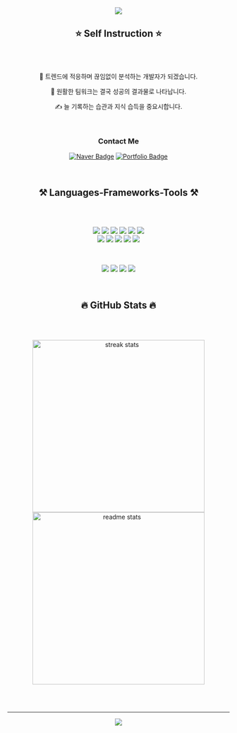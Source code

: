 <div align="center">
    <img src="https://readme-typing-svg.herokuapp.com/?font=Righteous&size=35&center=true&vCenter=true&width=700&height=90&duration=4000&lines=Welcome+to+Yunwoo's+GitHub!+👋;" />


## ⭐ Self Instruction ⭐

</div>

<br/><br/>

<div align="center">
  
 🤔 <span> 트렌드에 적응하며 끊임없이 분석하는 개발자가 되겠습니다. </span>
 
 🤝 <span> 원활한 팀워크는 결국 성공의 결과물로 나타납니다.  </span>

 ✍️ <span> 늘 기록하는 습관과 지식 습득을 중요시합니다. </span>

 <br/>

 ### Contact Me
[![Naver Badge](https://img.shields.io/badge/-Naver-03C75A?style=flat-square&logo=Naver&logoColor=white&link=mailto:browniris7@naver.com)](mailto:brownniris7@naver.com)
[![Portfolio Badge](https://img.shields.io/badge/Portfolio-ffffff?style=flat-square&logo=Notion&logoColor=black&link=https://gelatinous-decade-fdf.notion.site/2a8968c193c14844b24135eba7f6d83e?pvs=4)](https://gelatinous-decade-fdf.notion.site/2a8968c193c14844b24135eba7f6d83e?pvs=4) 
 </div>
 
 <br/>
 

<div align="center">

## ⚒️ Languages-Frameworks-Tools ⚒️

</div>

<br/><br/>

<div align="center">
    <img src="https://img.shields.io/badge/HTML5-E34F26?style=for-the-badge&logo=html5&logoColor=white">
    <img src="https://img.shields.io/badge/CSS3-1572B6?style=for-the-badge&logo=css3&logoColor=white">
    <img src="https://img.shields.io/badge/JavaScript-323330?style=for-the-badge&logo=javascript&logoColor=F7DF1E">
    <img src="https://img.shields.io/badge/React-20232A?style=for-the-badge&logo=react&logoColor=61DAFB">
    <img src="https://img.shields.io/badge/Redux-593D88?style=for-the-badge&logo=redux&logoColor=white">
    <img src="https://img.shields.io/badge/styled--components-DB7093?style=for-the-badge&logo=styled-components&logoColor=white"> <br/>
    <img src="https://img.shields.io/badge/Oracle-F80000?style=for-the-badge&logo=Oracle&logoColor=white">
    <img src="https://img.shields.io/badge/MySQL-005C84?style=for-the-badge&logo=mysql&logoColor=white">
    <img src="https://img.shields.io/badge/Java-007396?style=for-the-badge&logo=java&logoColor=white">
    <img src="https://img.shields.io/badge/Spring_Boot-F2F4F9?style=for-the-badge&logo=spring-boot">
    <img src="https://img.shields.io/badge/firebase-ffca28?style=for-the-badge&logo=firebase&logoColor=black"> 
  
<br/><br/>
    <img src="https://img.shields.io/badge/VSCode-0078D4?style=for-the-badge&logo=visual%20studio%20code&logoColor=white">
    <img src="https://img.shields.io/badge/IntelliJ_IDEA-000000.svg?style=for-the-badge&logo=intellij-idea&logoColor=white">
    <img src="https://img.shields.io/badge/Amazon_AWS-FF9900?style=for-the-badge&logo=amazonaws&logoColor=white">
    <img src="https://img.shields.io/badge/GitHub-100000?style=for-the-badge&logo=github&logoColor=white">
</div>

<br/>

<div align="center">

## 🔥 GitHub Stats 🔥

</div>

<br/><br/>

<div align=center>
  <img width=390 src="https://streak-stats.demolab.com/?user=yunwoo0301&count_private=true&theme=react&border_radius=10" alt="streak stats"/>
  <img width=390 src="https://github-readme-stats-salesp07.vercel.app/api?username=yunwoo0301&count_private=true&show_icons=true&theme=radical&rank_icon=github&border_radius=10" alt="readme stats" />
<br/>
</div>

<br/><br/>
<hr/>

<div align="center">
    <img src="https://readme-typing-svg.herokuapp.com/?font=Righteous&size=25&center=true&vCenter=true&width=500&height=70&duration=4000&lines=Thanks+for+visiting!+✌️;">
</div>

<br/>

